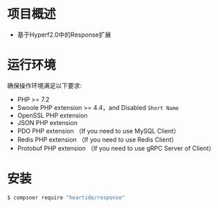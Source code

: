 # 项目概述

 - 基于Hyperf2.0中的Response扩展

# 运行环境

确保操作环境满足以下要求:  

 - PHP >= 7.2
 - Swoole PHP extension >= 4.4，and Disabled `Short Name`
 - OpenSSL PHP extension
 - JSON PHP extension
 - PDO PHP extension （If you need to use MySQL Client）
 - Redis PHP extension （If you need to use Redis Client）
 - Protobuf PHP extension （If you need to use gRPC Server of Client）

# 安装

```bash
$ compsoer require "heartide/response"
```

